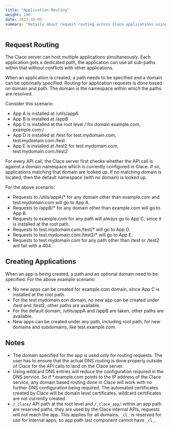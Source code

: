 ```yaml
---
title: "Application Routing"
weight: 100
date: 2023-10-05
summary: "Details about request routing across Clace applications using path and domain"
---
```


## Request Routing

The Clace server can host multiple applications simultaneously. Each application gets a dedicated path, the application can use all sub-paths within that without conflicts with other applications.

When an application is created, a path needs to be specified and a domain can be optionally specified. Routing for application requests is done based on domain and path. The domain is the namespace within which the paths are resolved.

Consider this scenario:

- App A is installed at /utils/appA
- App B is installed at /appB
- App C is installed at the root level / for domain example.com, example.com:/
- App D is installed at /test for test.mydomain.com, test.mydomain.com:/test
- App E is installed at /test2 for test.mydomain.com, test.mydomain.com:/test2

For every API call, the Clace server first checks whether the API call is against a domain namespace which is currently configured in Clace. If so, applications matching that domain are looked up. If no matching domain is located, then the default namespace (with no domain) is looked up.

For the above scenario:

- Requests to /utils/appA/\* for any domain other than example.com and test.mydomain.com will go to App A.
- Requests to /appB/\* for any domain other than example.com will go to App B.
- Requests to example.com for any path will always go to App C, since it is installed at the root path.
- Requests to test.mydomain.com:/test/\* will go to App D.
- Requests to test.mydomain.com:/test2/\* will go to App E.
- Requests to test.mydomain.com for any path other than /test or /test2 will fail with a 404.

## Creating Applications

When an app is being created, a path and an optional domain need to be specified. For the above example scenario:

- No new apps can be created for example.com domain, since App C is installed at the root path.
- For the test.mydomain.con domain, no new app can be created under /test and /test2, other paths are available.
- For the default domain, /utils/appA and /appB are taken, other paths are available.
- New apps can be created under any path, including root path, for new domains and subdomains, like test.example.com.

## Notes

- The domain specified for the app is used only for routing requests. The user has to ensure that the actual DNS routing is done properly outside of Clace for the API calls to land on the Clace server.
- Using wildcard DNS entries will reduce the configuration required in the DNS service. So if \*.example.com points to the IP address of the Clace service, any domain based routing done in Clace will work with no further DNS configuration being required. The automated certificates created by Clace will be domain level certificates, wildcard certificates are not currently created.
- `/_clace/` API path at the root level and `/_clace_app/` within an app path are reserved paths, they are used by the Clace internal APIs, requests will not reach the app. This applies for all domains. `_cl_` is reserved for use for internal apps, so app path last component cannot have `_cl_`.
